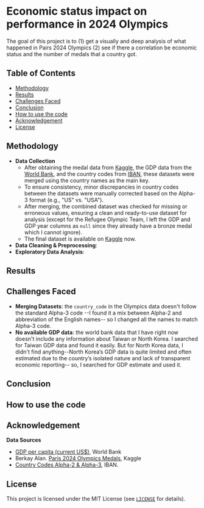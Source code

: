 # Economic status impact on performance in 2024 Olympics
The goal of this project is to (1) get a visually and deep analysis of what happened in Pairs 2024 Olympics (2) see if there a correlation be economic status and the number of medals that a country got.

## Table of Contents
- [Methodology](#methodology)
- [Results](#results)
- [Challenges Faced](#challenges-faced)
- [Conclusion](#conclusion)
- [How to use the code](#how-to-use-the-code)
- [Acknowledgement](#acknowledgement)
- [License](#license)


## Methodology

- **Data Collection** 
    * After obtaining the medal data from [Kaggle](https://www.kaggle.com/datasets/berkayalan/paris-2024-olympics-medals), the GDP data from the [World Bank](https://data.worldbank.org/indicator/NY.GDP.PCAP.CD), and the country codes from [IBAN](https://www.iban.com/country-codes), these datasets were merged using the country names as the main key.
    * To ensure consistency, minor discrepancies in country codes between the datasets were manually corrected based on the Alpha-3 format (e.g., "US" vs. "USA").
    * After merging, the combined dataset was checked for missing or erroneous values, ensuring a clean and ready-to-use dataset for analysis (except for the Refugee Olympic Team, I left the GDP and GDP year columns as `null` since they already have a bronze medal which I cannot ignore).
    * The final dataset is available on [Kaggle](https://www.kaggle.com/datasets/mohamedyosef101/2024-olympics-medals-and-economic-status) now.
- **Data Cleaning & Preprocessing**:
- **Exploratory Data Analysis**: 


## Results


## Challenges Faced
- **Merging Datasets**: the `country_code` in the Olympics data doesn't follow the standard Alpha-3 code --I found it a mix between Alpha-2 and abbreviation of the English names-- so I changed all the names to match Alpha-3 code. 
- **No available GDP data**: the world bank data that I have right now doesn't include any information about Taiwan or North Korea. I searched for Taiwan GDP data and found it easily. But for North Korea data, I didn't find anything--North Korea’s GDP data is quite limited and often estimated due to the country’s isolated nature and lack of transparent economic reporting-- so, I searched for GDP estimate and used it.


## Conclusion


## How to use the code 


## Acknowledgement
**Data Sources**
- [GDP per capita (current US$)](https://data.worldbank.org/indicator/NY.GDP.PCAP.CD), World Bank
- Berkay Alan. [Paris 2024 Olympics Medals](https://www.kaggle.com/datasets/berkayalan/paris-2024-olympics-medals), Kaggle
- [Country Codes Alpha-2 & Alpha-3](https://www.iban.com/country-codes), IBAN.

## License 
This project is licensed under the MIT License (see [`LICENSE`](https://github.com/mohamedyosef101/[repo_name]/blob/main/LICENSE) for details).